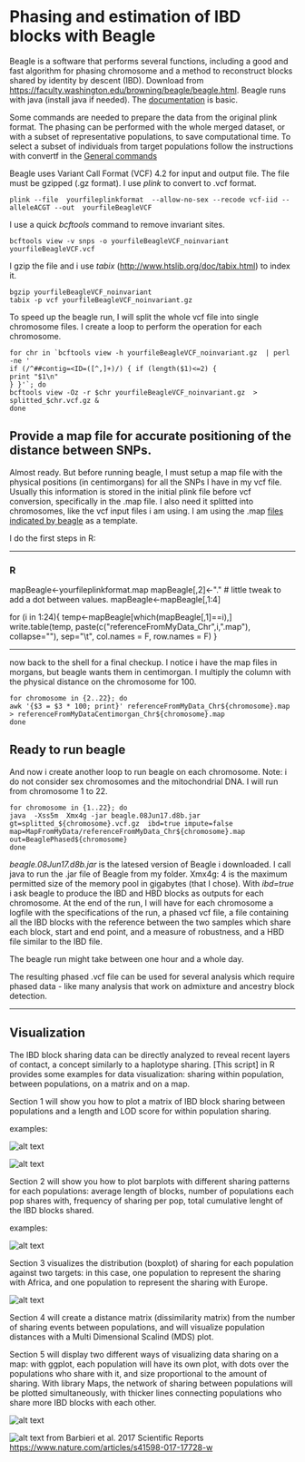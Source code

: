 # Phasing and estimation of IBD blocks with Beagle

Beagle is a software that performs several functions, including a good and fast algorithm for phasing chromosome and a method to reconstruct blocks shared by identity by descent (IBD).
Download from https://faculty.washington.edu/browning/beagle/beagle.html.  Beagle runs with java (install java if needed). The [documentation](https://faculty.washington.edu/browning/beagle/beagle_4.1_21Jan17.pdf) is basic.

Some commands are needed to prepare the data from the original plink format.
The phasing can be performed with the whole merged dataset, or with a subset of representative populations, to save computational time. To select a subset of individuals from target populations follow the instructions with convertf in the [General commands](https://github.com/chiarabarbieri/SNPs_HumanOrigins_Recipes/blob/master/GeneralCommands.md)

Beagle uses Variant Call Format (VCF) 4.2 for input and output file. The file must be gzipped (.gz format). I use *plink* to convert to .vcf format.

```
plink --file  yourfileplinkformat  --allow-no-sex --recode vcf-iid --alleleACGT --out  yourfileBeagleVCF
```

I use a quick *bcftools* command to remove invariant sites.

```
bcftools view -v snps -o yourfileBeagleVCF_noinvariant yourfileBeagleVCF.vcf
```

I gzip the file and i use *tabix* (http://www.htslib.org/doc/tabix.html) to index it.
```
bgzip yourfileBeagleVCF_noinvariant
tabix -p vcf yourfileBeagleVCF_noinvariant.gz
```
To speed up the beagle run, I will split the whole vcf file into single chromosome files. I create a loop to perform the operation for each chromosome.

```
for chr in `bcftools view -h yourfileBeagleVCF_noinvariant.gz  | perl -ne '
if (/^##contig=<ID=([^,]+)/) { if (length($1)<=2) {
print "$1\n"
} }'`; do
bcftools view -Oz -r $chr yourfileBeagleVCF_noinvariant.gz  > splitted_$chr.vcf.gz &
done
```

## Provide a map file for accurate positioning of the distance between SNPs.
Almost ready. But before running beagle, I must setup a map file with the physical positions (in centimorgans) for all the SNPs I have in my vcf file. Usually this information is stored in the initial plink file before vcf conversion, specifically in the .map file. I also need it splitted into chromosomes, like the vcf input files i am using. I am using the .map [files indicated by beagle](http://bochet.gcc.biostat.washington.edu/beagle/genetic_maps/) as a template.

I do the first steps in R:

-------------------------
### R

mapBeagle<-yourfileplinkformat.map
mapBeagle[,2]<-"."   # little tweak to add a dot between values.
mapBeagle<-mapBeagle[,1:4]

for (i in 1:24){
temp<-mapBeagle[which(mapBeagle[,1]==i),]
write.table(temp, paste(c("referenceFromMyData_Chr",i,".map"), collapse=""), sep="\t",  col.names = F, row.names = F)
}

----------------------------

now back to the shell for a final checkup.
I notice i have the map files in morgans, but beagle wants them in centimorgan. I multiply the column with the physical distance on the chromosome for 100.

```
for chromosome in {2..22}; do
awk '{$3 = $3 * 100; print}' referenceFromMyData_Chr${chromosome}.map > referenceFromMyDataCentimorgan_Chr${chromosome}.map
done
```

## Ready to run beagle

And now i create another  loop to run beagle on each chromosome. Note: i do not consider sex chromosomes and the mitochondrial DNA. I will run from chromosome 1 to 22.

```
for chromosome in {1..22}; do
java  -Xss5m  Xmx4g -jar beagle.08Jun17.d8b.jar gt=splitted_${chromosome}.vcf.gz  ibd=true impute=false map=MapFromMyData/referenceFromMyData_Chr${chromosome}.map out=BeaglePhased${chromosome}
done

```


*beagle.08Jun17.d8b.jar* is the latesed version of Beagle i downloaded. I call java to run the .jar file of Beagle from my folder.
Xmx4g: 4 is the maximum permitted size of the memory pool in gigabytes (that I chose).
With *ibd=true* i ask beagle to produce the IBD and HBD blocks as outputs for each chromosome.
At the end of the run, I will have for each chromosome a logfile with the specifications of the run, a phased vcf file, a file containing all the IBD blocks with the reference between the two samples which share each block, start and end point, and a measure of robustness, and a HBD file similar to the IBD file.

The beagle run might take between one hour and a whole day.

The resulting phased .vcf file can be used for several analysis which require phased data - like many analysis that work on admixture and ancestry block detection.

_________________________________________
## Visualization

The IBD block sharing data can be directly analyzed to reveal recent layers of contact, a concept similarly to a haplotype sharing.
[This script] in R provides some examples for data visualization: sharing within population, between populations, on a matrix and on a map.

Section 1 will show you how to plot a matrix of IBD block sharing between populations and a length and LOD score for within population sharing.

examples:

![alt text](https://github.com/chiarabarbieri/SNPs_HumanOrigins_Recipes/blob/master/BEAGLE/1.1.png)

![alt text](https://github.com/chiarabarbieri/SNPs_HumanOrigins_Recipes/blob/master/BEAGLE/1.2.png)


Section 2 will show you how to plot barplots with different sharing patterns for each populations: average length of blocks, number of populations each pop shares with, frequency of sharing per pop, total cumulative lenght of the IBD blocks shared.

examples:

![alt text](https://github.com/chiarabarbieri/SNPs_HumanOrigins_Recipes/blob/master/BEAGLE/2.png)


Section 3 visualizes the distribution (boxplot) of sharing for each population against two targets: in this case, one population to represent the sharing with Africa, and one population to represent the sharing with Europe.

![alt text](https://github.com/chiarabarbieri/SNPs_HumanOrigins_Recipes/blob/master/BEAGLE/3.png)


Section 4 will create a distance matrix (dissimilarity matrix) from the number of sharing events between populations, and will visualize population distances with a Multi Dimensional Scalind (MDS) plot.

Section 5 will display two different ways of visualizing data sharing on a map: with ggplot, each population will have its own plot, with dots over the populations who share with it, and size proportional to the amount of sharing. With library Maps, the network of sharing between populations will be plotted simultaneously, with thicker lines connecting populations who share more IBD blocks with each other.

![alt text](https://github.com/chiarabarbieri/SNPs_HumanOrigins_Recipes/blob/master/BEAGLE/4.png)

![alt text](https://media.springernature.com/lw900/springer-static/image/art%3A10.1038%2Fs41598-017-17728-w/MediaObjects/41598_2017_17728_Fig5_HTML.jpg)
from Barbieri et al. 2017 Scientific Reports https://www.nature.com/articles/s41598-017-17728-w
